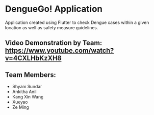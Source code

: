 # DengueGo! Application

Application created using Flutter to check Dengue cases within a given location as well as safety measure guidelines.

## Video Demonstration by Team: https://www.youtube.com/watch?v=4CXLHbKzXH8


## Team Members:

* Shyam Sundar
* Ankitha Anil
* Kang Xin Wang
* Xueyao
* Ze Ming


